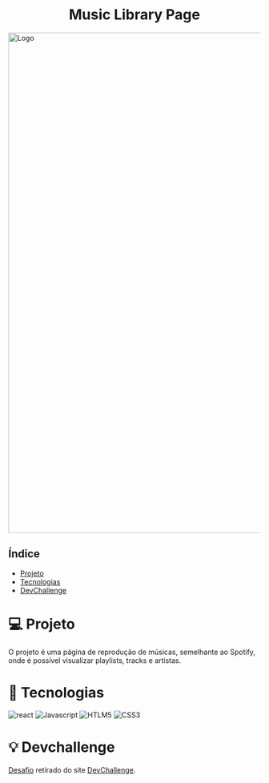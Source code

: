 <h1 align="center">Music Library Page</h1>

<img src="https://imgur.com/ipLHFFb.gif" alt="Logo" width="1000">

## Índice

* [Projeto](#projeto)
* [Tecnologias](#tecnologias)
* [DevChallenge](#devchallenge) 

# 💻 Projeto
O projeto é uma página de reprodução de músicas, semelhante ao Spotify, onde é possível visualizar playlists, tracks e artistas.

# 🚀 Tecnologias

![react](https://img.shields.io/badge/react%20-%2320232a.svg?&style=for-the-badge&logo=react&logoColor=%2361DAFB)
![Javascript](https://img.shields.io/badge/javascript-%23F7DF1E.svg?&style=for-the-badge&logo=javascript&logoColor=black)
![HTLM5](https://img.shields.io/badge/html5%20-%23E34F26.svg?&style=for-the-badge&logo=html5&logoColor=white)
![CSS3](https://img.shields.io/badge/css3%20-%231572B6.svg?&style=for-the-badge&logo=css3&logoColor=white)


# 💡 Devchallenge
[Desafio](https://github.com/mannoeu/landing-page-music) retirado do site [DevChallenge](https://devchallenge.now.sh/).
